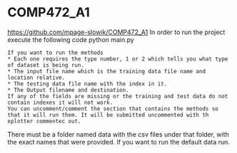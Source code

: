 # COMP472_A1
https://github.com/mpage-slowik/COMP472_A1
In order to run the project execute the following code
    python main.py

    If you want to run the methods
    * Each one requires the type number, 1 or 2 which tells you what type of dataset is being run.
    * The input file name which is the training data file name and location relative.
    * The testing data file name with the index in it.
    * The Output filename and destination.
    If any of the fields are missing or the training and test data do not contain indexes it will not work.
    You can uncomment/comment the section that contains the methods so that it will run them. It will be submitted uncommented with th eplotter commentec out.

There must be a folder named data with the csv files under that folder, with the exact names that were provided. If you want to run the default data run.
